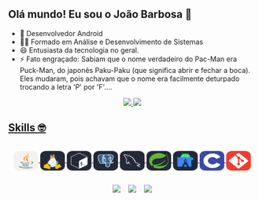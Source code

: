 ## Olá mundo! Eu sou o João Barbosa 👋

- 🔭 Desenvolvedor Android
- 👨‍🎓 Formado em Análise e Desenvolvimento de Sistemas
- 😄 Entusiasta da tecnologia no geral.
- ⚡ Fato engraçado: Sabiam que o nome verdadeiro do Pac-Man era Puck-Man, do japonês Paku-Paku (que significa abrir e fechar a boca). Eles mudaram, pois achavam que o nome era facilmente deturpado trocando a letra 'P' por 'F'....
<!-- 🌱 Estudando o mundo da Web (HTML, CSS e JavaScript) e frameworks da stack... <!--- 🌱 Estudando Java (Spring, JavaFx) e frameworks da stack...-->

<!-- Git Stats as Most Languages -->
<div align="center">
  <a href="https://github.com/jbsousa">
  <img height="150em" src="https://github-readme-stats.vercel.app/api?username=jbsousa&show_icons=true&theme=dark&include_all_commits=true&count_private=true"/>
  <img height="150em" src="https://github-readme-stats.vercel.app/api/top-langs/?username=jbsousa&layout=compact&langs_count=7&theme=dark"/>
</div>
  
## Skills :nerd_face: 
<!-- Most Languages Icons -->
<div align="center" style="display: inline_block"><br>
  <img align="center" alt="Joao-Java" height="40" width="50" src="https://github.com/tandpfun/skill-icons/blob/main/icons/Java-Light.svg">
  <img align="center" alt="Joao-Linux" height="40" width="50" src="https://github.com/tandpfun/skill-icons/blob/main/icons/Linux-Dark.svg">
  <img align="center" alt="Joao-Bash" height="40" width="50" src="https://github.com/tandpfun/skill-icons/blob/main/icons/Bash-Dark.svg">
  <img align="center" alt="Joao-PostGress" height="40" width="50" src="https://github.com/tandpfun/skill-icons/blob/main/icons/PostgreSQL-Dark.svg">
  <img align="center" alt="Joao-MySQL" height="40" width="50" src="https://github.com/tandpfun/skill-icons/blob/main/icons/MySQL-Dark.svg">
  <img align="center" alt="Joao-Spring" height="40" width="50" src="https://github.com/tandpfun/skill-icons/blob/main/icons/Spring-Dark.svg">
  <img align="center" alt="Joao-Android" height="40" width="50" src="https://github.com/tandpfun/skill-icons/blob/main/icons/AndroidStudio-Dark.svg">
  <img align="center" alt="Joao-C" height="40" width="50" src="https://github.com/tandpfun/skill-icons/blob/main/icons/C.svg">
  <img align="center" alt="Joao-Git" height="40" width="50" src="https://github.com/tandpfun/skill-icons/blob/main/icons/Git.svg">
  </div>
  
  ##
 
<div align="center"> 
  <a href="https://instagram.com/jb_dsousa" target="_blank"><img src="https://img.shields.io/badge/-Instagram-%23E4405F?style=for-the-badge&logo=instagram&logoColor=white" target="_blank"></a>
  &nbsp;&nbsp;
  <a href = "mailto:joao.sousabarbosa10@gmail.com"><img src="https://img.shields.io/badge/-Gmail-%23333?style=for-the-badge&logo=gmail&logoColor=white" target="_blank"></a>
  &nbsp;&nbsp;
  <a href="https://www.linkedin.com/in/jo%C3%A3o-barbosa-sousa" target="_blank"><img src="https://img.shields.io/badge/-LinkedIn-%230077B5?style=for-the-badge&logo=linkedin&logoColor=white" target="_blank"></a> 
 </div>

<!--## Total de Visitas no perfil :detective: <br>
 <p align="center"> 
   <img alingn="center" src="https://profile-counter.glitch.me/jbsousa/count.svg" />
 </p-->
  
<!--![Snake animation](https://github.com/jbsousa/jbsousa/blob/output/github-contribution-grid-snake.svg)-->
<!--
**jbsousa/jbsousa** is a ✨ _special_ ✨ repository because its `README.md` (this file) appears on your GitHub profile.

Here are some ideas to get you started:

- 🔭 I’m currently working on ...
- 🌱 I’m currently learning ...
- 👯 I’m looking to collaborate on ...
- 🤔 I’m looking for help with ...
- 💬 Ask me about ...
- 📫 How to reach me: ...
- 😄 Pronouns: ...
- ⚡ Fun fact: ...
-->
